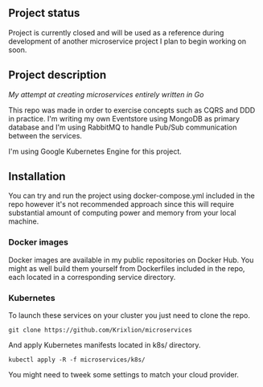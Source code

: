 ## Project status
Project is currently closed and will be used as a reference during development of another microservice project I plan to begin working on soon.

## Project description
*My attempt at creating microservices entirely written in Go*

This repo was made in order to exercise concepts such as CQRS and DDD in practice.
I'm writing my own Eventstore using MongoDB as primary database and I'm using RabbitMQ to handle Pub/Sub communication between the services.

I'm using Google Kubernetes Engine for this project.

## Installation

You can try and run the project using docker-compose.yml included in the repo however it's not recommended approach since this will require substantial amount of computing power and memory from your local machine.

### Docker images
Docker images are available in my public repositories on Docker Hub.
You might as well build them yourself from Dockerfiles included in the repo, each located in a corresponding service directory.

### Kubernetes
To launch these services on your cluster you just need to clone the repo.

```
git clone https://github.com/Krixlion/microservices
```

And apply Kubernetes manifests located in k8s/ directory.
```
kubectl apply -R -f microservices/k8s/
```

You might need to tweek some settings to match your cloud provider. 
